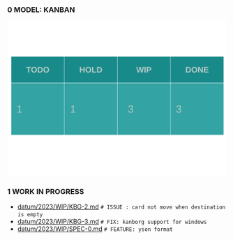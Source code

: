 
### 0 MODEL: KANBAN

![dashboard.set.svg](./.media/dashboard.set.svg)

### 1 WORK IN PROGRESS

- [datum/2023/WIP/KBG-2.md](datum/2023/WIP/KBG-2.md)   ```# ISSUE : card not move when destination is empty```
- [datum/2023/WIP/KBG-3.md](datum/2023/WIP/KBG-3.md)   ```# FIX: kanborg support for windows```
- [datum/2023/WIP/SPEC-0.md](datum/2023/WIP/SPEC-0.md)   ```# FEATURE: yson format```
